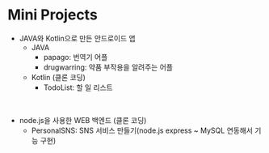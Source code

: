 # Mini Projects
- JAVA와 Kotlin으로 만든 안드로이드 앱
  - JAVA
    - papago: 번역기 어플
    - drugwarring: 약품 부작용을 알려주는 어플
  - Kotlin (클론 코딩)
    - TodoList: 할 일 리스트
    
<br>

- node.js을 사용한 WEB 백엔드 (클론 코딩)
  - PersonalSNS: SNS 서비스 만들기(node.js express ~ MySQL 연동해서 기능 구현)
